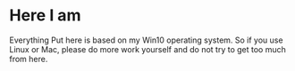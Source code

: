 # Here I am

Everything Put here is based on my Win10 operating system. So if you use Linux or Mac, please do more work yourself and do not try to get too much from here.
